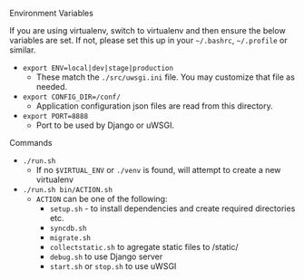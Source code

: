 
Environment Variables

If you are using virtualenv, switch to virtualenv and then ensure the below variables are set. If not, please set this up in your `~/.bashrc`, `~/.profile` or similar.

- `export ENV=local|dev|stage|production`
  - These match the `./src/uwsgi.ini` file. You may customize that file as needed.
- `export CONFIG_DIR=/conf/`
  - Application configuration json files are read from this directory.
- `export PORT=8888`
  - Port to be used by Django or uWSGI.

Commands

- `./run.sh`
  - If no `$VIRTUAL_ENV` or `./venv` is found, will attempt to create a new virtualenv
- `./run.sh bin/ACTION.sh`
  - `ACTION` can be one of the following: 
    - `setup.sh` - to install dependencies and create required directories etc.
    - `syncdb.sh`
    - `migrate.sh`
    - `collectstatic.sh` to agregate static files to /static/
    - `debug.sh` to use Django server
    - `start.sh` or `stop.sh` to use uWSGI
